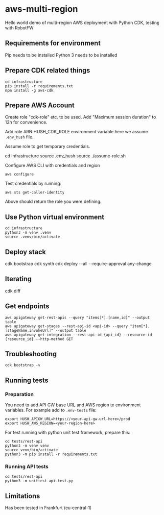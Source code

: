# aws-multi-region

Hello world demo of multi-region AWS deployment with Python CDK, testing with RobotFW

## Requirements for environment

Pip needs to be installed
Python 3 needs to be installed

## Prepare CDK related things

    cd infrastructure
    pip install -r requirements.txt
    npm install -g aws-cdk

## Prepare AWS Account

Create role "cdk-role" etc. to be used. Add "Maximum session duration" to 12h for convenience.

Add role ARN HUSH_CDK_ROLE environment variable.here we assume `.env_hush` file.

Assume role to get temporary credentials.

   cd infrastructure
   source .env_hush
   source ./assume-role.sh

Configure AWS CLI with credentials and region

    aws configure

Test credentials by running:

    aws sts get-caller-identity

Above should return the role you were defining.

## Use Python virtual environment

    cd infrastructure
    python3 -m venv .venv
    source .venv/bin/activate

## Deploy stack

   cdk bootstrap
   cdk synth
   cdk deploy --all --require-approval any-change

## Iterating

   cdk diff

## Get endpoints

    aws apigateway get-rest-apis --query "items[*].[name,id]" --output table
    aws apigateway get-stages --rest-api-id <api-id> --query "item[*].[stageName,invokeUrl]" --output table
    aws apigateway get-integration --rest-api-id {api_id} --resource-id {resource_id} --http-method GET


## Troubleshooting

    cdk bootstrap -v

## Running tests

### Preparation

You need to add API GW base URL and AWS region to environment variables. For example add to `.env-tests` file:

    export HUSH_APIGW_URL=https://<your-api-gw-url-here>/prod
    export HUSH_AWS_REGION=<your-region-here>

For test running with python unit test framework, prepare this:

    cd tests/rest-api
    python3 -m venv venv
    source venv/bin/activate
    python3 -m pip install -r requirements.txt

### Running API tests

    cd tests/rest-api
    python3 -m unittest api-test.py

## Limitations

Has been tested in Frankfurt (eu-central-1)

